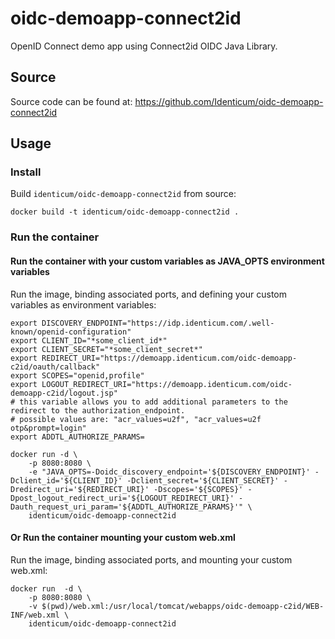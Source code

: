 # oidc-demoapp-connect2id
OpenID Connect demo app using Connect2id OIDC Java Library.

## Source
Source code can be found at: https://github.com/Identicum/oidc-demoapp-connect2id

## Usage

### Install

Build `identicum/oidc-demoapp-connect2id` from source:

    docker build -t identicum/oidc-demoapp-connect2id .

### Run the container

#### Run the container with your custom variables as JAVA_OPTS environment variables

Run the image, binding associated ports, and defining your custom variables as environment variables:

    export DISCOVERY_ENDPOINT="https://idp.identicum.com/.well-known/openid-configuration"
    export CLIENT_ID="*some_client_id*"
    export CLIENT_SECRET="*some_client_secret*"
    export REDIRECT_URI="https://demoapp.identicum.com/oidc-demoapp-c2id/oauth/callback"
    export SCOPES="openid,profile"
    export LOGOUT_REDIRECT_URI="https://demoapp.identicum.com/oidc-demoapp-c2id/logout.jsp"
    # this variable allows you to add additional parameters to the redirect to the authorization_endpoint.
    # possible values are: "acr_values=u2f", "acr_values=u2f otp&prompt=login"
    export ADDTL_AUTHORIZE_PARAMS=

    docker run -d \
        -p 8080:8080 \
        -e "JAVA_OPTS=-Doidc_discovery_endpoint='${DISCOVERY_ENDPOINT}' -Dclient_id='${CLIENT_ID}' -Dclient_secret='${CLIENT_SECRET}' -Dredirect_uri='${REDIRECT_URI}' -Dscopes='${SCOPES}' -Dpost_logout_redirect_uri='${LOGOUT_REDIRECT_URI}' -Dauth_request_uri_param='${ADDTL_AUTHORIZE_PARAMS}'" \
        identicum/oidc-demoapp-connect2id

#### Or Run the container mounting your custom web.xml

Run the image, binding associated ports, and mounting your custom web.xml:

    docker run  -d \
        -p 8080:8080 \
        -v $(pwd)/web.xml:/usr/local/tomcat/webapps/oidc-demoapp-c2id/WEB-INF/web.xml \
	    identicum/oidc-demoapp-connect2id
